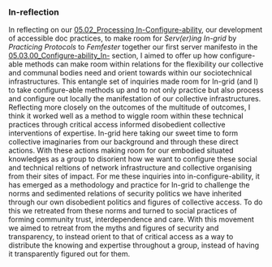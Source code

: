 ### In-reflection

In reflecting on our [05.02_Processing In-Configure-ability](../../../../Thesis%20📖%20Backup/chapters/05_In-Configure-Ability/sections/05.02_Processing%20In-Configure-ability.md), our development of accessible doc practices, to make room for *Serv(er)ing In-grid* by *Practicing Protocols* to *Femfester* together our first server manifesto in the [05.03.00_Configure-ability_In-](05.03.00_Configure-ability_In-.md) section, I aimed to offer up how configure-able methods can make room within relations for the flexibility our collective and communal bodies need and orient towards within our sociotechnical infrastructures. This entangle set of inquiries made room for In-grid (and I) to take configure-able methods up and to not only practice but also process and configure out locally the manifestation of our collective  infrastructures. Reflecting more closely on the outcomes of the multitude of outcomes, I think it worked well as a method to wiggle room within these technical practices through critical access informed disobedient collective interventions of expertise. In-grid here taking our sweet time to form collective imaginaries from our background and through these direct actions. With these actions making room for our embodied situated knowledges as a group to disorient how we want to configure these social and technical reltions of network infrastructure and collective organising from their sites of impact. For me these inquiries into in-configure-ability, it has  emerged as a methodology and practice for In-grid to challenge the norms and sedimented relations of security politics we have inherited through our own disobedient politics and figures of collective access. To do this we retreated from these norms and turned to social practices of forming community trust, interdependence and care. With this movement we aimed to retreat from the myths and figures of security and transparency, to instead orient to that of critical access as a way to distribute the knowing and expertise throughout a group, instead of having it transparently figured out for them.
